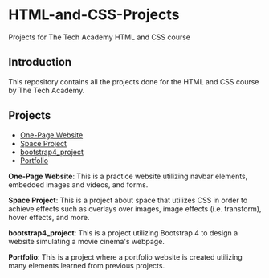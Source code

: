# HTML-and-CSS-Projects
Projects for The Tech Academy HTML and CSS course

## Introduction
This repository contains all the projects done for the HTML and CSS course by The Tech Academy. 

## Projects
* [One-Page Website](https://github.com/Kmar1292/HTML-and-CSS-Projects/tree/main/One-Page%20Website)
* [Space Project](https://github.com/Kmar1292/HTML-and-CSS-Projects/tree/main/Space_Project)
* [bootstrap4_project](https://github.com/Kmar1292/HTML-and-CSS-Projects/tree/main/bootstrap4_project)
* [Portfolio](https://github.com/Kmar1292/HTML-and-CSS-Projects/tree/main/Portfolio)


**One-Page Website**: This is a practice website utilizing navbar elements, embedded images and videos, and forms.

**Space Project**: This is a project about space that utilizes CSS in order to achieve effects such as overlays over images, image effects (i.e. transform), hover effects, and more. 

**bootstrap4_project**: This is a project utilizing Bootstrap 4 to design a website simulating a movie cinema's webpage. 

**Portfolio**: This is a project where a portfolio website is created utilizing many elements learned from previous projects. 